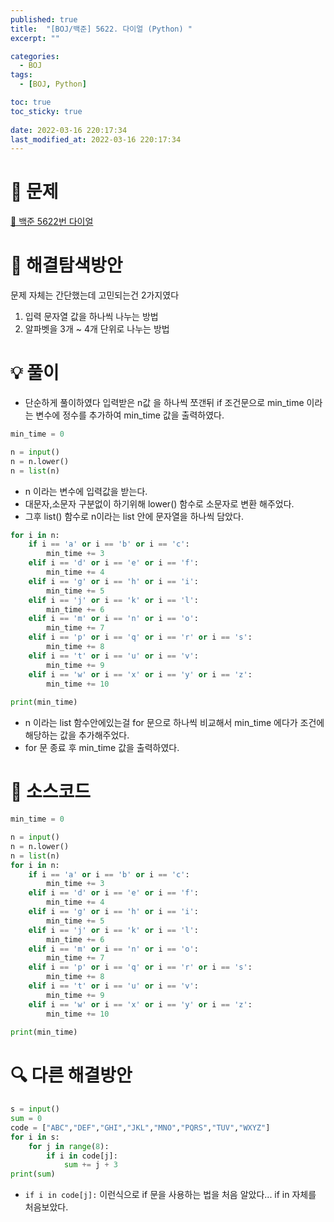 ```yaml
---
published: true
title:  "[BOJ/백준] 5622. 다이얼 (Python) "
excerpt: ""

categories:
  - BOJ
tags:
  - [BOJ, Python]

toc: true
toc_sticky: true
 
date: 2022-03-16 220:17:34
last_modified_at: 2022-03-16 220:17:34
---
```

# 🔎 문제
[🔗 백준 5622번 다이얼](https://www.acmicpc.net/problem/5622) 

# 🤔 해결탐색방안
문제 자체는 간단했는데 고민되는건 2가지였다<br/>
1. 입력 문자열 값을 하나씩 나누는 방법
2. 알파벳을 3개 ~ 4개 단위로 나누는 방법

# 💡 풀이

- 단순하게 풀이하였다 입력받은 n값 을 하나씩 쪼갠뒤 if 조건문으로 min_time 이라는 변수에 정수를 추가하여 min_time 값을 출력하였다.

```py
min_time = 0

n = input()
n = n.lower()
n = list(n)

```
- n 이라는 변수에 입력값을 받는다.
- 대문자,소문자 구분없이 하기위해 lower() 함수로 소문자로 변환 해주었다. 
- 그후 list() 함수로 n이라는 list 안에 문자열을 하나씩 담았다.

```py
for i in n:
    if i == 'a' or i == 'b' or i == 'c':
        min_time += 3 
    elif i == 'd' or i == 'e' or i == 'f':
        min_time += 4 
    elif i == 'g' or i == 'h' or i == 'i':
        min_time += 5
    elif i == 'j' or i == 'k' or i == 'l':
        min_time += 6
    elif i == 'm' or i == 'n' or i == 'o':
        min_time += 7 
    elif i == 'p' or i == 'q' or i == 'r' or i == 's':
        min_time += 8 
    elif i == 't' or i == 'u' or i == 'v':
        min_time += 9    
    elif i == 'w' or i == 'x' or i == 'y' or i == 'z':
        min_time += 10
           
print(min_time)
```
- n 이라는 list 함수안에있는걸 for 문으로 하나씩 비교해서 min_time 에다가 조건에 해당하는 값을 추가해주었다.
- for 문 종료 후 min_time 값을 출력하였다.


# 📃 소스코드
```py
min_time = 0

n = input()
n = n.lower()
n = list(n)
for i in n:
    if i == 'a' or i == 'b' or i == 'c':
        min_time += 3 
    elif i == 'd' or i == 'e' or i == 'f':
        min_time += 4 
    elif i == 'g' or i == 'h' or i == 'i':
        min_time += 5
    elif i == 'j' or i == 'k' or i == 'l':
        min_time += 6
    elif i == 'm' or i == 'n' or i == 'o':
        min_time += 7 
    elif i == 'p' or i == 'q' or i == 'r' or i == 's':
        min_time += 8 
    elif i == 't' or i == 'u' or i == 'v':
        min_time += 9    
    elif i == 'w' or i == 'x' or i == 'y' or i == 'z':
        min_time += 10
           
print(min_time)
```
# 🔍 다른 해결방안
```py
s = input()
sum = 0
code = ["ABC","DEF","GHI","JKL","MNO","PQRS","TUV","WXYZ"]
for i in s:
    for j in range(8):
        if i in code[j]:
            sum += j + 3
print(sum)    
```
- `if i in code[j]:` 이런식으로 if 문을 사용하는 법을 처음 알았다... if in 자체를 처음보았다.
  
